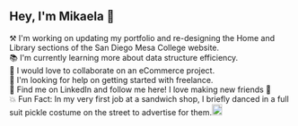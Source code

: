## Hey, I'm Mikaela 👋
⚒️ I'm working on updating my portfolio and re-designing the Home and Library sections of the San Diego Mesa College website.<br />
📚 I'm currently learning more about data structure efficiency.<br />
🤝 I would love to collaborate on an eCommerce project.<br />
🧐 I'm looking for help on getting started with freelance.<br />
📨 Find me on LinkedIn and follow me here! I love making new friends 🙂<br />
💥 Fun Fact: In my very first job at a sandwich shop, I briefly danced in a full suit pickle costume on the street to advertise for them.<img src="https://github.com/user-attachments/assets/36f12b42-dfad-4cdb-8dc9-7c6f56c5dccf" width="18px" height="20px" />
<!--
**open-rhoads/open-rhoads** is a ✨ _special_ ✨ repository because its `README.md` (this file) appears on your GitHub profile.

Here are some ideas to get you started:

- 🔭 I’m currently working on ...
- 🌱 I’m currently learning ...
- 👯 I’m looking to collaborate on ...
- 🤔 I’m looking for help with ...
- 💬 Ask me about ...
- 📫 How to reach me: ...
- 😄 Pronouns: ...
- ⚡ Fun fact: ...
-->
